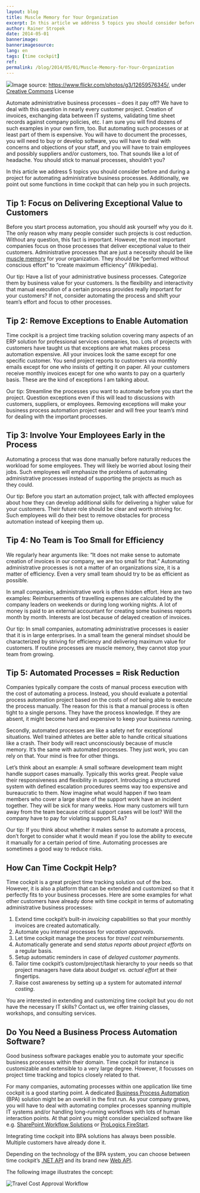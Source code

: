 ```yaml
---
layout: blog
title: Muscle Memory for Your Organization
excerpt: In this article we address 5 topics you should consider before and during a project for automating administrative business processes. Additionally, we point out some functions in time cockpit that can help you in such projects.
author: Rainer Stropek
date: 2014-05-01
bannerimage: 
bannerimagesource: 
lang: en
tags: [time cockpit]
ref: 
permalink: /blog/2014/05/01/Muscle-Memory-for-Your-Organization
---
```


<div class="imageCaption">
  <img src="{{site.baseurl}}/content/images/blog/2014/04/Cogwheels.png" />Image source: <a href="https://www.flickr.com/photos/g3/12659576345/" target="_blank">https://www.flickr.com/photos/g3/12659576345/</a>, under <a href="https://creativecommons.org/licenses/by-nc-sa/2.0/deed.en" target="_blank">Creative Commons</a> License</div><p>Automate administrative business processes – does it pay off? We have to deal with this question in nearly every customer project. Creation of invoices, exchanging data between IT systems, validating time sheet records against company policies, etc. I am sure you will find dozens of such examples in your own firm, too. But automating such processes or at least part of them is expensive. You will have to document the processes, you will need to buy or develop software, you will have to deal with concerns and objections of your staff, and you will have to train employees and possibly suppliers and/or customers, too. That sounds like a lot of headache. You should stick to manual processes, shouldn’t you?</p><p>In this article we address 5 topics you should consider before and during a project for automating administrative business processes. Additionally, we point out some functions in time cockpit that can help you in such projects.</p><h2>Tip 1: Focus on Delivering Exceptional Value to Customers</h2><p>Before you start process automation, you should ask yourself why you do it. The only reason why many people consider such projects is cost reduction. Without any question, this fact is important. However, the most important companies focus on those processes that deliver exceptional value to their customers. Administrative processes that are just a necessity should be like <a href="http://en.wikipedia.org/wiki/Muscle_memory">muscle memory</a> for your organization. They should be “performed without conscious effort” to “create maximum efficiency” (Wikipedia).</p><p class="showcase">Our tip: Have a list of your administrative business processes. Categorize them by business value for your customers. Is the flexibility and interactivity that manual execution of a certain process provides really important for your customers? If not, consider automating the process and shift your team’s effort and focus to other processes.</p><h2>Tip 2: Remove Exceptions to Enable Automation</h2><p>Time cockpit is a project time tracking solution covering many aspects of an ERP solution for professional services companies, too. Lots of projects with customers have taught us that exceptions are what makes process automation expensive. All your invoices look the same except for one specific customer. You send project reports to customers via monthly emails except for one who insists of getting it on paper. All your customers receive monthly invoices except for one who wants to pay on a quarterly basis. These are the kind of exceptions I am talking about.</p><p class="showcase">Our tip: Streamline the processes you want to automate before you start the project. Question exceptions even if this will lead to discussions with customers, suppliers, or employees. Removing exceptions will make your business process automation project easier and will free your team’s mind for dealing with the important processes.</p><h2>Tip 3: Involve Your Employees Early in the Process</h2><p>Automating a process that was done manually before naturally reduces the workload for some employees. They will likely be worried about losing their jobs. Such employees will emphasize the problems of automating administrative processes instead of supporting the projects as much as they could.</p><p class="showcase">Our tip: Before you start an automation project, talk with affected employees about how they can develop additional skills for delivering a higher value for your customers. Their future role should be clear and worth striving for. Such employees will do their best to remove obstacles for process automation instead of keeping them up.</p><h2>Tip 4: No Team is Too Small for Efficiency</h2><p>We regularly hear arguments like: “It does not make sense to automate creation of invoices in our company, we are too small for that.” Automating administrative processes is not a matter of an organizations size, it is a matter of efficiency. Even a very small team should try to be as efficient as possible.</p><p>In small companies, administrative work is often hidden effort. Here are two examples: Reimbursements of travelling expenses are calculated by the company leaders on weekends or during long working nights. A lot of money is paid to an external accountant for creating some business reports month by month. Interests are lost because of delayed creation of invoices.</p><p class="showcase">Our tip: In small companies, automating administrative processes is easier that it is in large enterprises. In a small team the general mindset should be characterized by striving for efficiency and delivering maximum value for customers. If routine processes are muscle memory, they cannot stop your team from growing.</p><h2>Tip 5: Automated Processes = Risk Reduction</h2><p>Companies typically compare the costs of manual process execution with the cost of automating a process. Instead, you should evaluate a potential process automation project based on the costs of <em>not</em> being able to execute the process manually. The reason for this is that a manual process is often tight to a single persons. They have the process knowledge. If they are absent, it might become hard and expensive to keep your business running.</p><p>Secondly, automated processes are like a safety net for exceptional situations. Well trained athletes are better able to handle critical situations like a crash. Their body will react unconsciously because of muscle memory. It’s the same with automated processes. They just work, you can rely on that. Your mind is free for other things.</p><p>Let’s think about an example: A small software development team might handle support cases manually. Typically this works great. People value their responsiveness and flexibility in support. Introducing a structured system with defined escalation procedures seems way too expensive and bureaucratic to them. Now imagine what would happen if two team members who cover a large share of the support work have an incident together. They will be sick for many weeks. How many customers will turn away from the team because critical support cases will be lost? Will the company have to pay for violating support SLAs?</p><p class="showcase">Our tip: If you think about whether it makes sense to automate a process, don’t forget to consider what it would mean if you lose the ability to execute it manually for a certain period of time. Automating processes are sometimes a good way to reduce risks.</p><h2>How Can Time Cockpit Help?</h2><p>Time cockpit is a great project time tracking solution out of the box. However, it is also a platform that can be extended and customized so that it perfectly fits to your business processes. Here are some examples for what other customers have already done with time cockpit in terms of automating administrative business processes:</p><ol>
  <li>Extend time cockpit’s built-in <em>invoicing</em> capabilities so that your monthly invoices are created automatically.</li>
  <li>Automate you internal processes for <em>vacation approvals</em>.</li>
  <li>Let time cockpit manage the process for <em>travel cost reimbursements</em>.</li>
  <li>Automatically generate and send <em>status reports about project efforts</em> on a regular basis.</li>
  <li>Setup automatic reminders in case of <em>delayed customer payments</em>.</li>
  <li>Tailor time cockpit’s custom/project/task hierarchy to your needs so that project managers have data about <em>budget vs. actual effort</em> at their fingertips.</li>
  <li>Raise cost awareness by setting up a system for automated <em>internal costing</em>.</li>
</ol><p class="showcase">You are interested in extending and customizing time cockpit but you do not have the necessary IT skills? Contact us, we offer training classes, workshops, and consulting services.</p><h2>Do You Need a Business Process Automation Software?</h2><p>Good business software packages enable you to automate your specific business processes within their domain. Time cockpit for instance is customizable and extensible to a very large degree. However, it focusses on project time tracking and topics closely related to that.</p><p>For many companies, automating processes within one application like time cockpit is a good starting point. A dedicated <a href="http://en.wikipedia.org/wiki/Business_process_automation" target="_blank">Business Process Automation</a> (BPA) solution might be an overkill in the first run. As your company grows, you will have to deal with automating complex processes spanning multiple IT systems and/or handling long-running workflows with lots of human interaction points. At that point you might consider specialized software like e.g. <a href="http://msdn.microsoft.com/en-us/library/ee231606.aspx" target="_blank">SharePoint Workflow Solutions</a> or <a href="http://www.prologics-it.com/en/firestart-bpm-suite.html" target="_blank">ProLogics FireStart</a>.</p><p>Integrating time cockpit into BPA solutions has always been possible. Multiple customers have already done it.</p><p class="showcase">Depending on the technology of the BPA system, you can choose between time cockpit’s <a href="http://help.timecockpit.com/?topic=html/c20d94e9-97dc-48a8-9171-fd3bb70dad86.htm" target="_blank">.NET API</a> and its brand new <a href="http://help.timecockpit.com/?topic=html/5d6e34c5-3b08-4fa4-baa0-45eb707b6b78.htm" target="_blank">Web API</a>.</p><p>The following image illustrates the concept:</p><p>
  <img src="{{site.baseurl}}/content/images/blog/2014/04/travel-cost-approval-workflow.png" title="Travel Cost Approval Workflow" />
</p>